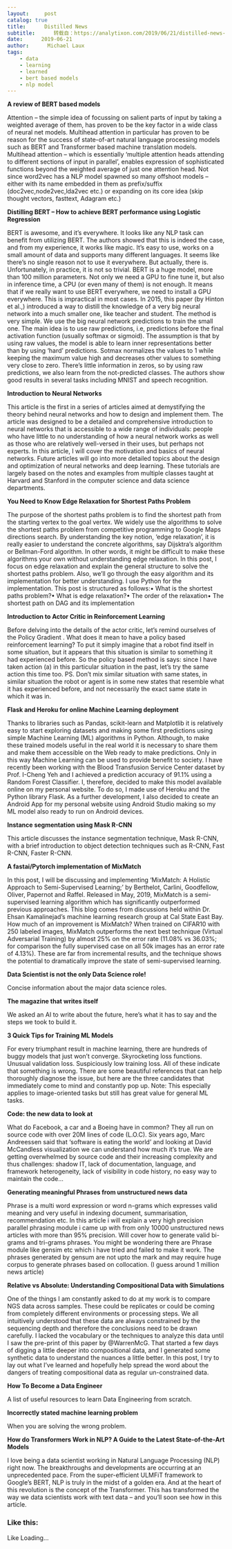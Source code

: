 ```yaml
---
layout:     post
catalog: true
title:      Distilled News
subtitle:      转载自：https://analytixon.com/2019/06/21/distilled-news-1104/
date:      2019-06-21
author:      Michael Laux
tags:
    - data
    - learning
    - learned
    - bert based models
    - nlp model
---
```


**A review of BERT based models**

Attention – the simple idea of focussing on salient parts of input by taking a weighted average of them, has proven to be the key factor in a wide class of neural net models. Multihead attention in particular has proven to be reason for the success of state-of-art natural language processing models such as BERT and Transformer based machine translation models. Multihead attention – which is essentially ‘multiple attention heads attending to different sections of input in parallel’, enables expression of sophisticated functions beyond the weighted average of just one attention head. Not since word2vec has a NLP model spawned so many offshoot models – either with its name embedded in them as prefix/suffix (doc2vec,node2vec,lda2vec etc.) or expanding on its core idea (skip thought vectors, fasttext, Adagram etc.)

**Distilling BERT – How to achieve BERT performance using Logistic Regression**

BERT is awesome, and it’s everywhere. It looks like any NLP task can benefit from utilizing BERT. The authors showed that this is indeed the case, and from my experience, it works like magic. It’s easy to use, works on a small amount of data and supports many different languages. It seems like there’s no single reason not to use it everywhere. But actually, there is. Unfortunately, in practice, it is not so trivial. BERT is a huge model, more than 100 million parameters. Not only we need a GPU to fine tune it, but also in inference time, a CPU (or even many of them) is not enough. It means that if we really want to use BERT everywhere, we need to install a GPU everywhere. This is impractical in most cases. In 2015, this paper (by Hinton et al.,) introduced a way to distill the knowledge of a very big neural network into a much smaller one, like teacher and student. The method is very simple. We use the big neural network predictions to train the small one. The main idea is to use raw predictions, i.e, predictions before the final activation function (usually softmax or sigmoid). The assumption is that by using raw values, the model is able to learn inner representations better than by using ‘hard’ predictions. Sotmax normalizes the values to 1 while keeping the maximum value high and decreases other values to something very close to zero. There’s little information in zeros, so by using raw predictions, we also learn from the not-predicted classes. The authors show good results in several tasks including MNIST and speech recognition.

**Introduction to Neural Networks**

This article is the first in a series of articles aimed at demystifying the theory behind neural networks and how to design and implement them. The article was designed to be a detailed and comprehensive introduction to neural networks that is accessible to a wide range of individuals: people who have little to no understanding of how a neural network works as well as those who are relatively well-versed in their uses, but perhaps not experts. In this article, I will cover the motivation and basics of neural networks. Future articles will go into more detailed topics about the design and optimization of neural networks and deep learning. These tutorials are largely based on the notes and examples from multiple classes taught at Harvard and Stanford in the computer science and data science departments.

**You Need to Know Edge Relaxation for Shortest Paths Problem**

The purpose of the shortest paths problem is to find the shortest path from the starting vertex to the goal vertex. We widely use the algorithms to solve the shortest paths problem from competitive programming to Google Maps directions search. By understanding the key notion, ‘edge relaxation’, it is really easier to understand the concrete algorithms, say Dijsktra’s algorithm or Bellman-Ford algorithm. In other words, it might be difficult to make these algorithms your own without understanding edge relaxation. In this post, I focus on edge relaxation and explain the general structure to solve the shortest paths problem. Also, we’ll go through the easy algorithm and its implementation for better understanding. I use Python for the implementation. This post is structured as follows:• What is the shortest paths problem?• What is edge relaxation?• The order of the relaxation• The shortest path on DAG and its implementation

**Introduction to Actor Critic in Reinforcement Learning**

Before delving into the details of the actor critic, let’s remind ourselves of the Policy Gradient . What does it mean to have a policy based reinforcement learning? To put it simply imagine that a robot find itself in some situation, but it appears that this situation is similar to something it had experienced before. So the policy based method is says: since I have taken action (a) in this particular situation in the past, let’s try the same action this time too. PS. Don’t mix similar situation with same states, in similar situation the robot or agent is in some new states that resemble what it has experienced before, and not necessarily the exact same state in which it was in.

**Flask and Heroku for online Machine Learning deployment**

Thanks to libraries such as Pandas, scikit-learn and Matplotlib it is relatively easy to start exploring datasets and making some first predictions using simple Machine Learning (ML) algorithms in Python. Although, to make these trained models useful in the real world it is necessary to share them and make them accessible on the Web ready to make predictions. Only in this way Machine Learning can be used to provide benefit to society. I have recently been working with the Blood Transfusion Service Center dataset by Prof. I-Cheng Yeh and I achieved a prediction accuracy of 91.1% using a Random Forest Classifier. I, therefore, decided to make this model available online on my personal website. To do so, I made use of Heroku and the Python library Flask. As a further development, I also decided to create an Android App for my personal website using Android Studio making so my ML model also ready to run on Android devices.

**Instance segmentation using Mask R-CNN**

This article discusses the instance segmentation technique, Mask R-CNN, with a brief introduction to object detection techniques such as R-CNN, Fast R-CNN, Faster R-CNN.

**A fastai/Pytorch implementation of MixMatch**

In this post, I will be discussing and implementing ‘MixMatch: A Holistic Approach to Semi-Supervised Learning;’ by Berthelot, Carlini, Goodfellow, Oliver, Papernot and Raffel. Released in May, 2019, MixMatch is a semi-supervised learning algorithm which has significantly outperformed previous approaches. This blog comes from discussions held within Dr. Ehsan Kamalinejad’s machine learning research group at Cal State East Bay. How much of an improvement is MixMatch? When trained on CIFAR10 with 250 labeled images, MixMatch outperforms the next best technique (Virtual Adversarial Training) by almost 25% on the error rate (11.08% vs 36.03%; for comparison the fully supervised case on all 50k images has an error rate of 4.13%). These are far from incremental results, and the technique shows the potential to dramatically improve the state of semi-supervised learning.

**Data Scientist is not the only Data Science role!**

Concise information about the major data science roles.

**The magazine that writes itself**

We asked an AI to write about the future, here’s what it has to say and the steps we took to build it.

**3 Quick Tips for Training ML Models**

For every triumphant result in machine learning, there are hundreds of buggy models that just won’t converge. Skyrocketing loss functions. Unusual validation loss. Suspiciously low training loss. All of these indicate that something is wrong. There are some beautiful references that can help thoroughly diagnose the issue, but here are the three candidates that immediately come to mind and constantly pop up. Note: This especially applies to image-oriented tasks but still has great value for general ML tasks.

**Code: the new data to look at**

What do Facebook, a car and a Boeing have in common? They all run on source code with over 20M lines of code (L.O.C). Six years ago, Marc Andreessen said that ‘software is eating the world’ and looking at David McCandless visualization we can understand how much it’s true. We are getting overwhelmed by source code and their increasing complexity and thus challenges: shadow IT, lack of documentation, language, and framework heterogeneity, lack of visibility in code history, no easy way to maintain the code…

**Generating meaningful Phrases from unstructured news data**

Phrase is a multi word expression or word n-grams which expresses valid meaning and very useful in indexing document, summarisation, recommendation etc. In this article i will explain a very high precision parallel phrasing module i came up with from only 10000 unstructured news articles with more than 95% precision. Will cover how to generate valid bi-grams and tri-grams phrases. You might be wondering there are Phrase module like gensim etc which i have tried and failed to make it work. The phrases generated by gensum are not upto the mark and may require huge corpus to generate phrases based on collocation. (I guess around 1 million news article)

**Relative vs Absolute: Understanding Compositional Data with Simulations**

One of the things I am constantly asked to do at my work is to compare NGS data across samples. These could be replicates or could be coming from completely different environments or processing steps. We all intuitively understood that these data are always constrained by the sequencing depth and therefore the conclusions need to be drawn carefully. I lacked the vocabulary or the techniques to analyze this data until I saw the pre-print of this paper by @WarrenMcG. That started a few days of digging a little deeper into compositional data, and I generated some synthetic data to understand the nuances a little better. In this post, I try to lay out what I’ve learned and hopefully help spread the word about the dangers of treating compositional data as regular un-constrained data.

**How To Become a Data Engineer**

A list of useful resources to learn Data Engineering from scratch.

**Incorrectly stated machine learning problem**

When you are solving the wrong problem.

**How do Transformers Work in NLP? A Guide to the Latest State-of-the-Art Models**

I love being a data scientist working in Natural Language Processing (NLP) right now. The breakthroughs and developments are occurring at an unprecedented pace. From the super-efficient ULMFiT framework to Google’s BERT, NLP is truly in the midst of a golden era. And at the heart of this revolution is the concept of the Transformer. This has transformed the way we data scientists work with text data – and you’ll soon see how in this article.

### Like this:

Like Loading...
